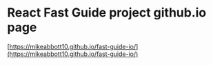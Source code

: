 # React Fast Guide project github.io page

[https://mikeabbott10.github.io/fast-guide-io/](https://mikeabbott10.github.io/fast-guide-io/)